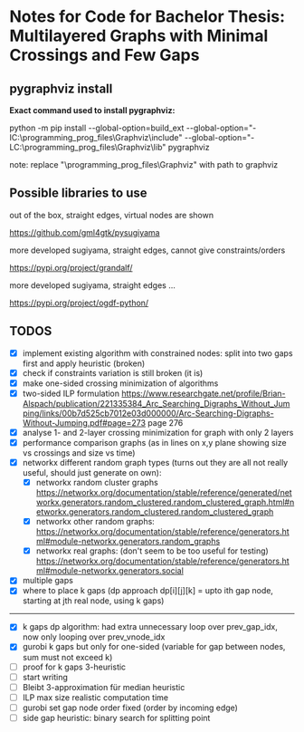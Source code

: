 # Notes for Code for Bachelor Thesis: Multilayered Graphs with Minimal Crossings and Few Gaps

## pygraphviz install

**Exact command used to install pygraphviz:**

python -m pip install --global-option=build_ext --global-option="-IC:\programming_prog_files\Graphviz\include" --global-option="-LC:\programming_prog_files\Graphviz\lib" pygraphviz

note: replace "\programming_prog_files\Graphviz" with path to graphviz

## Possible libraries to use

out of the box, straight edges, virtual nodes are shown

https://github.com/gml4gtk/pysugiyama

more developed sugiyama, straight edges, cannot give constraints/orders

https://pypi.org/project/grandalf/

more developed sugiyama, straight edges ...

https://pypi.org/project/ogdf-python/

## TODOS

- [x] implement existing algorithm with constrained nodes: split into two gaps first and apply heuristic (broken)
- [x] check if constraints variation is still broken (it is)
- [x] make one-sided crossing minimization of algorithms
- [x] two-sided ILP formulation
      https://www.researchgate.net/profile/Brian-Alspach/publication/221335384_Arc_Searching_Digraphs_Without_Jumping/links/00b7d525cb7012e03d000000/Arc-Searching-Digraphs-Without-Jumping.pdf#page=273
      page 276
- [x] analyse 1- and 2-layer crossing minimization for graph with only 2 layers
- [x] performance comparison graphs (as in lines on x,y plane showing size vs crossings and size vs time)
- [x] networkx different random graph types (turns out they are all not really useful, should just generate on own):
  - [x] networkx random cluster graphs https://networkx.org/documentation/stable/reference/generated/networkx.generators.random_clustered.random_clustered_graph.html#networkx.generators.random_clustered.random_clustered_graph
  - [x] networkx other random graphs: https://networkx.org/documentation/stable/reference/generators.html#module-networkx.generators.random_graphs
  - [x] networkx real graphs: (don't seem to be too useful for testing) https://networkx.org/documentation/stable/reference/generators.html#module-networkx.generators.social
- [x] multiple gaps
- [x] where to place k gaps (dp approach dp[i][j][k] = upto ith gap node, starting at jth real node, using k gaps)

---

- [x] k gaps dp algorithm: had extra unnecessary loop over prev_gap_idx, now only looping over prev_vnode_idx
- [x] gurobi k gaps but only for one-sided (variable for gap between nodes, sum must not exceed k)
- [ ] proof for k gaps 3-heuristic
- [ ] start writing
- [ ] Bleibt 3-approximation für median heuristic
- [ ] ILP max size realistic computation time
- [ ] gurobi set gap node order fixed (order by incoming edge)
- [ ] side gap heuristic: binary search for splitting point
